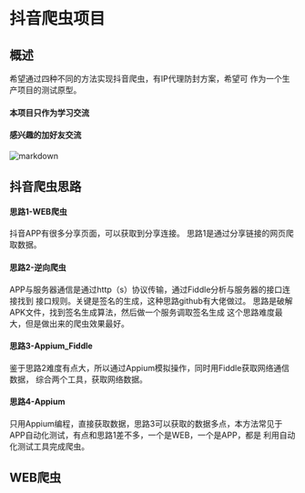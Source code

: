 # 抖音爬虫项目
## 概述

希望通过四种不同的方法实现抖音爬虫，有IP代理防封方案，希望可
作为一个生产项目的测试原型。
#### 
**本项目只作为学习交流**

#### 感兴趣的加好友交流
![markdown]("doc/wechat.png")

## 抖音爬虫思路

#### 思路1-WEB爬虫
抖音APP有很多分享页面，可以获取到分享连接。
思路1是通过分享链接的网页爬取数据。

#### 思路2-逆向爬虫
APP与服务器通信是通过http（s）协议传输，通过Fiddle分析与服务器的接口连接找到
接口规则。关键是签名的生成，这种思路github有大佬做过。
思路是破解APK文件，找到签名生成算法，然后做一个服务调取签名生成
这个思路难度最大，但是做出来的爬虫效果最好。

#### 思路3-Appium_Fiddle
鉴于思路2难度有点大，所以通过Appium模拟操作，同时用Fiddle获取网络通信数据，
综合两个工具，获取网络数据。

#### 思路4-Appium
只用Appium编程，直接获取数据，思路3可以获取的数据多点，本方法常见于
APP自动化测试，有点和思路1差不多，一个是WEB，一个是APP，都是
利用自动化测试工具完成爬虫。

## WEB爬虫


